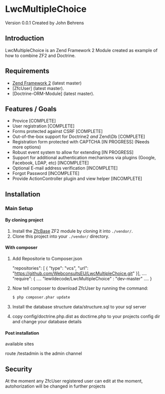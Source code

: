 LwcMultipleChoice
=======
Version 0.0.1 Created by John Behrens

Introduction
------------

LwcMultipleChoice is an Zend Framework 2 Module created as example of how to combine ZF2 and Doctrine.





Requirements
------------

* [Zend Framework 2](https://github.com/zendframework/zf2) (latest master)
* [ZfcUser] (latest master).
* [Doctrine-ORM-Module] (latest master).

Features / Goals
----------------

* Provice  [COMPLETE]
* User registration [COMPLETE]
* Forms protected against CSRF [COMPLETE]
* Out-of-the-box support for Doctrine2 _and_ Zend\Db [COMPLETE]
* Registration form protected with CAPTCHA [IN PROGRESS] \(Needs more options\)
* Robust event system to allow for extending [IN PROGRESS]
* Support for additional authentication mechanisms via plugins (Google,
  Facebook, LDAP, etc) [INCOMPLETE]
* Optional E-mail address verification [INCOMPLETE]
* Forgot Password [INCOMPLETE]
* Provide ActionController plugin and view helper [INCOMPLETE]

Installation
------------

### Main Setup

#### By cloning project

1. Install the [ZfcBase](https://github.com/ZF-Commons/ZfcBase) ZF2 module
   by cloning it into `./vendor/`.
2. Clone this project into your `./vendor/` directory.

#### With composer
1. Add Repositorie to Composer.json

   "repositories": [ {
            "type": "vcs",
            "url": "https://github.com/WebconsultsEU/LwcMultipleChoice.git"
    }],
    ....
  "require": {
        ....
        "lewildecode/LwcMultipleChoice" : "dev-master"
        ....
    }
2. Now tell composer to download ZfcUser by running the command:

    ```bash
    $ php composer.phar update
    ```


3. Install the database structure
    data/structure.sql to your sql server

4. copy config/doctrine.php.dist as doctirne.php to your projects config dir
   and change your database details



#### Post installation
available sites

route /testadmin is the admin channel


Security
-----------------

At the moment any ZfcUser registered user can edit at the moment,
autohorization will be changed in further projects

